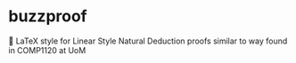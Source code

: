 # buzzproof
🐝 LaTeX style for Linear Style Natural Deduction proofs similar to way found in COMP1120 at UoM
